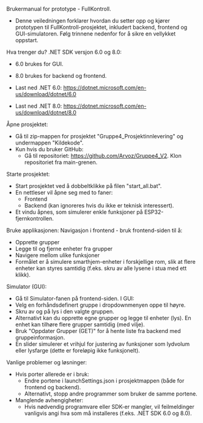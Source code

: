 Brukermanual for prototype - FullKontroll.
- Denne veiledningen forklarer hvordan du setter opp og kjører prototypen til FullKontroll-prosjektet, inkludert backend, frontend og GUI-simulatoren. Følg trinnene nedenfor for å sikre en vellykket oppstart.


Hva trenger du?
.NET SDK versjon 6.0 og 8.0:
- 6.0 brukes for GUI.
- 8.0 brukes for backend og frontend.

- Last ned .NET 6.0: https://dotnet.microsoft.com/en-us/download/dotnet/6.0
- Last ned .NET 8.0: https://dotnet.microsoft.com/en-us/download/dotnet/8.0


Åpne prosjektet:
- Gå til zip-mappen for prosjektet "Gruppe4_Prosjektinnlevering" og undermappen "Kildekode".
- Kun hvis du bruker GitHub: 
    - Gå til repositoriet: https://github.com/Arvoz/Gruppe4_V2. Klon repositoriet fra main-grenen.


Starte prosjektet:
- Start prosjektet ved å dobbeltklikke på filen "start_all.bat".
- En nettleser vil åpne seg med to faner:
    - Frontend
    - Backend (kan ignoreres hvis du ikke er teknisk interessert).
- Et vindu åpnes, som simulerer enkle funksjoner på ESP32-fjernkontrollen.


Bruke applikasjonen:
Navigasjon i frontend - bruk frontend-siden til å:
- Opprette grupper
- Legge til og fjerne enheter fra grupper
- Navigere mellom ulike funksjoner
- Formålet er å simulere smarthjem-enheter i forskjellige rom, slik at flere enheter kan styres samtidig (f.eks. skru av alle lysene i stua med ett klikk).

Simulator (GUI):
- Gå til Simulator-fanen på frontend-siden.
I GUI:
- Velg en forhåndsdefinert gruppe i dropdownmenyen oppe til høyre.
- Skru av og på lys i den valgte gruppen.
- Alternativt kan du opprette egne grupper og legge til enheter (lys). En enhet kan tilhøre flere grupper samtidig (med vilje).
- Bruk "Oppdater Grupper (GET)" for å hente liste fra backend med gruppeinformasjon.
- En slider simulerer et vrihjul for justering av funksjoner som lydvolum eller lysfarge (dette er foreløpig ikke funksjonelt).


Vanlige problemer og løsninger:
- Hvis porter allerede er i bruk:
    - Endre portene i launchSettings.json i prosjektmappen (både for frontend og backend).
    - Alternativt, stopp andre programmer som bruker de samme portene.
- Manglende avhengigheter:
    - Hvis nødvendig programvare eller SDK-er mangler, vil feilmeldinger vanligvis angi hva som må installeres (f.eks. .NET SDK 6.0 og 8.0).
